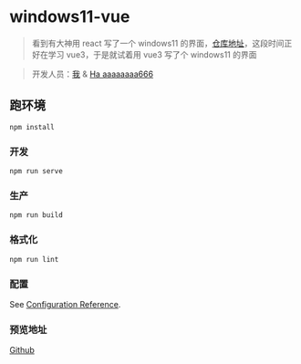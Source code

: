# windows11-vue

> 看到有大神用 react 写了一个 windows11 的界面，[仓库地址](https://github.com/blueedgetechno/windows11)，这段时间正好在学习 vue3，于是就试着用 vue3 写了个 windows11 的界面

> 开发人员：[我](https://github.com/guo-weijie) & [Ha aaaaaaaa666](https://github.com/xiaoxianxv666)

## 跑环境
```
npm install
```

### 开发
```
npm run serve
```

### 生产
```
npm run build
```

### 格式化
```
npm run lint
```

### 配置
See [Configuration Reference](https://cli.vuejs.org/config/).

### 预览地址
[Github](https://guo-weijie.github.io/windows11_vue)
